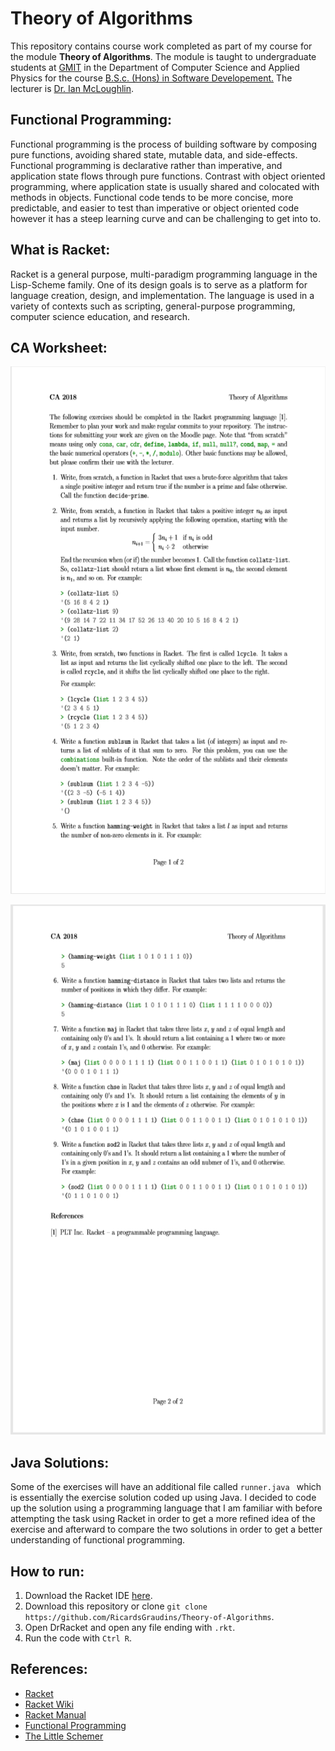 # Theory of Algorithms
This repository contains course work completed as part of my course for the module **Theory of Algorithms**. The module is taught to undergraduate students at [GMIT](http://www.gmit.ie/) in the Department of Computer Science and Applied Physics for the course [B.S.c. (Hons) in Software Developement.](https://www.gmit.ie/software-development/bachelor-science-honours-software-development)
The lecturer is  [Dr. Ian McLoughlin](https://ianmcloughlin.github.io/).

## Functional Programming:
Functional programming is the process of building software by composing pure functions, avoiding shared state, mutable data, and side-effects. Functional programming is declarative rather than imperative, and application state flows through pure functions. Contrast with object oriented programming, where application state is usually shared and colocated with methods in objects. Functional code tends to be more concise, more predictable, and easier to test than imperative or object oriented code however it has a steep learning curve and can be challenging to get into to.

## What is Racket:  
Racket is a general purpose, multi-paradigm programming language in the Lisp-Scheme family. One of its design goals is to serve as a platform for language creation, design, and implementation. The language is used in a variety of contexts such as scripting, general-purpose programming, computer science education, and research.

## CA Worksheet:
<p align="center">
  <img width="598" height="844" src="https://github.com/RicardsGraudins/Theory-of-Algorithms/blob/master/Resources/worksheet_1.png">
</p>
<p align="center">
  <img width="606" height="848" src="https://github.com/RicardsGraudins/Theory-of-Algorithms/blob/master/Resources/worksheet_2.png">
</p>

## Java Solutions:
Some of the exercises will have an additional file called `runner.java ` which is essentially the exercise solution coded up using Java. I decided to code up the solution using a programming language that I am familiar with before attempting the task using Racket in order to get a more refined idea of the exercise and afterward to compare the two solutions in order to get a better understanding of functional programming.

## How to run:
1. Download the Racket IDE [here](https://download.racket-lang.org/).
2. Download this repository or clone `git clone https://github.com/RicardsGraudins/Theory-of-Algorithms`.
3. Open DrRacket and open any file ending with `.rkt`.
4. Run the code with `Ctrl R`.

## References:  
* [Racket](https://racket-lang.org/)
* [Racket Wiki](https://en.wikipedia.org/wiki/Racket_(programming_language))
* [Racket Manual](https://docs.racket-lang.org/reference/index.html)
* [Functional Programming](https://medium.com/javascript-scene/master-the-javascript-interview-what-is-functional-programming-7f218c68b3a0)
* [The Little Schemer](https://www.google.ie/search?q=little+schemer&oq=little+schemer&aqs=chrome..69i57j0l5.2161j0j4&sourceid=chrome&ie=UTF-8)
